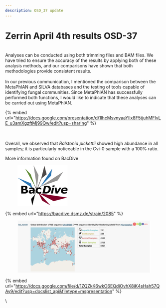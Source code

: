 ```yaml
---
description: OSD_37 update
---
```


# Zerrin April 4th results OSD-37

\
Analyses can be conducted using both trimming files and BAM files. We have tried to ensure the accuracy of the results by applying both of these analysis methods, and our comparisons have shown that both methodologies provide consistent results.\
\
In our previous communication, I mentioned the comparison between the MetaPhlAN and SILVA databases and the testing of tools capable of identifying fungal communities. Since MetaPhlAN has successfully performed both functions, I would like to indicate that these analyses can be carried out using MetaPhlAN.



{% embed url="https://docs.google.com/presentation/d/1lhcMsvnyaaYllx8F5tjuhMFlvLE_u3amXgzftMj99Qw/edit?usp=sharing" %}

\
\
Overall, we observed that _Ralstonia pickettii_ showed high abundance in all samples; it is particularly noticeable in the Cvi-0 sample with a 100% ratio.&#x20;



More information found on BacDive

<figure><img src="../.gitbook/assets/image (1) (1).png" alt="" width="160"><figcaption></figcaption></figure>

{% embed url="https://bacdive.dsmz.de/strain/2085" %}

<figure><img src="../.gitbook/assets/image (2).png" alt=""><figcaption></figcaption></figure>



{% embed url="https://docs.google.com/file/d/1ZQZkK6wkO6EQdiOvhX8iK4sHah57QAy9/edit?usp=docslist_api&filetype=mspresentation" %}



\


